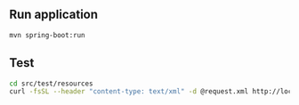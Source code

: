 
## Run application

```bash
mvn spring-boot:run
```

## Test
```bash
cd src/test/resources
curl -fsSL --header "content-type: text/xml" -d @request.xml http://localhost:8080/ws | xmllint --format - > output.xml; cat output.xml
```
